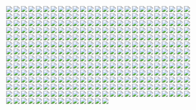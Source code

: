 <img src='./Picture-Directory/6 - Return of the Jedi.jpg'>
<img src='./Picture-Directory/04 - vKIn6Y3.jpg'>
<img src='./Picture-Directory/jljCj35.jpg'>
<img src='./Picture-Directory/19 - FdBvduy.jpg'>
<img src='./Picture-Directory/18 - 7HVSQuN.jpg'>
<img src='./Picture-Directory/4 - A New Hope.jpg'>
<img src='./Picture-Directory/59 - idPWYku.jpg'>
<img src='./Picture-Directory/49 - XjLs9Ec.jpg'>
<img src='./Picture-Directory/39 - JDJMMM2.jpg'>
<img src='./Picture-Directory/16 - wx6hNBR.jpg'>
<img src='./Picture-Directory/19 - UhlFYSE.jpg'>
<img src='./Picture-Directory/jeff-wood-2016-06-01-8-32-18.jpg'>
<img src='./Picture-Directory/37 - hvHtMdL.jpg'>
<img src='./Picture-Directory/36 - 82HbYlp.jpg'>
<img src='./Picture-Directory/63 - EVm47Hz.jpg'>
<img src='./Picture-Directory/35 - jrLalQL.jpg'>
<img src='./Picture-Directory/32 - RsoqZar.jpg'>
<img src='./Picture-Directory/34 - 1xe1da8.jpg'>
<img src='./Picture-Directory/the_inquisitor_by_darthtemoc-d81hefq.jpg'>
<img src='./Picture-Directory/Wpi1OfW.png'>
<img src='./Picture-Directory/02 - dqfOSJD.jpg'>
<img src='./Picture-Directory/02 - CQG5FKx.jpg'>
<img src='./Picture-Directory/-image.jpg'>
<img src='./Picture-Directory/12 - iUGFHJr.jpg'>
<img src='./Picture-Directory/tumblr_o50tl0Kyww1sk51m7o1_1280.jpg'>
<img src='./Picture-Directory/fPB5lkc.jpg'>
<img src='./Picture-Directory/99_by_dzikawa-d9ko812.jpg'>
<img src='./Picture-Directory/12 - K7XIsri.jpg'>
<img src='./Picture-Directory/darthmaul_web_by_qissus-da27ds6.jpg'>
<img src='./Picture-Directory/26 - v3cZNQf.jpg'>
<img src='./Picture-Directory/aaron-mcbride-20822-10206281666186722-6443139003106845627-n.jpg'>
<img src='./Picture-Directory/LjJeHqE.jpg'>
<img src='./Picture-Directory/D5friaT.jpg'>
<img src='./Picture-Directory/23 - FDuhex0.jpg'>
<img src='./Picture-Directory/39 - ile8r3h.jpg'>
<img src='./Picture-Directory/joan-redondo-empireonyavin1.jpg'>
<img src='./Picture-Directory/30 - TTGIcoM.jpg'>
<img src='./Picture-Directory/76 - 1qBIY0F.jpg'>
<img src='./Picture-Directory/11 - IPvlegE.jpg'>
<img src='./Picture-Directory/09 - ncXoqup.jpg'>
<img src='./Picture-Directory/02 - G4xUAWx.jpg'>
<img src='./Picture-Directory/trfBC7u.png'>
<img src='./Picture-Directory/32 - XUTBivf.jpg'>
<img src='./Picture-Directory/51 - jZyHKRg.jpg'>
<img src='./Picture-Directory/the_force_awakens_by_cylonka-d9lfomf.jpg'>
<img src='./Picture-Directory/27 - IOUqD50.jpg'>
<img src='./Picture-Directory/54 - pcMYz0L.jpg'>
<img src='./Picture-Directory/66 - 1HknqmB.jpg'>
<img src='./Picture-Directory/20 - pRESzRv.jpg'>
<img src='./Picture-Directory/14 - fbXU43D.jpg'>
<img src='./Picture-Directory/33 - yiYtEm3.jpg'>
<img src='./Picture-Directory/40 - 3SqwU9H.jpg'>
<img src='./Picture-Directory/hakuna001_by_pixelkitties-d9z01iz.png'>
<img src='./Picture-Directory/starwars_fanart_by_nicolassiner-da5uggu.jpg'>
<img src='./Picture-Directory/33 - mikNH5d.jpg'>
<img src='./Picture-Directory/5Z84DKN.jpg'>
<img src='./Picture-Directory/cristi-balanescu-cristib-nexusofpower.jpg'>
<img src='./Picture-Directory/70e43775e50767efe220b50bbe5de195-d3jmfsu.jpg'>
<img src='./Picture-Directory/66 - TIE Fighter.jpg'>
<img src='./Picture-Directory/73 - 8QeKdsq.jpg'>
<img src='./Picture-Directory/46 - vO9mF5S.jpg'>
<img src='./Picture-Directory/38 - oy3akqm.jpg'>
<img src='./Picture-Directory/darth_maul__ravager__by_soulstryder210-d9tgsk5.jpg'>
<img src='./Picture-Directory/49 - h4kJlT2.jpg'>
<img src='./Picture-Directory/__yoda_my_name_is___by_lehuss-da2ednq.jpg'>
<img src='./Picture-Directory/03 - JTjy2Of.jpg'>
<img src='./Picture-Directory/simon-liechti-boba-fett-01-small.jpg'>
<img src='./Picture-Directory/13 - XqmV1MJ.jpg'>
<img src='./Picture-Directory/47 - 52qxIne.jpg'>
<img src='./Picture-Directory/guillem-h-pongiluppi-guillemhp-darth-maul-rebels.jpg'>
<img src='./Picture-Directory/star+wars+through+the+wreckage.jpg'>
<img src='./Picture-Directory/21 - vqpeClQ.jpg'>
<img src='./Picture-Directory/05 - n0Xm4lg.jpg'>
<img src='./Picture-Directory/1 - The Phantom Menace.jpg'>
<img src='./Picture-Directory/christian-piccolo-solo-final-post-notext.jpg'>
<img src='./Picture-Directory/18 - UvGUfOr.jpg'>
<img src='./Picture-Directory/14 - MqGwl19.jpg'>
<img src='./Picture-Directory/39 - Wy8sX8L.jpg'>
<img src='./Picture-Directory/38 - KeT5KrI.jpg'>
<img src='./Picture-Directory/39 - EeSHQTE.jpg'>
<img src='./Picture-Directory/60 - 7BHZhlA.jpg'>
<img src='./Picture-Directory/13 - 00ETUwD.jpg'>
<img src='./Picture-Directory/34 - hMNFdik.jpg'>
<img src='./Picture-Directory/27 - p2oiSom.jpg'>
<img src='./Picture-Directory/22 - LGIdNZq.jpg'>
<img src='./Picture-Directory/60 - fg6gTbM.jpg'>
<img src='./Picture-Directory/sw_fan_art_by_danai_k-d66g7p4.jpg'>
<img src='./Picture-Directory/38 - n0t9NJ5.jpg'>
<img src='./Picture-Directory/46 - 0yZzPsB.jpg'>
<img src='./Picture-Directory/05 - 4uqCBu9.jpg'>
<img src='./Picture-Directory/42 - s7VVQdI.jpg'>
<img src='./Picture-Directory/StarWars Stitch.jpg'>
<img src='./Picture-Directory/61 - mddYFHW.jpg'>
<img src='./Picture-Directory/52 - 4P53bug.jpg'>
<img src='./Picture-Directory/73 - I36rrfr.jpg'>
<img src='./Picture-Directory/06 - WfZV0QW.jpg'>
<img src='./Picture-Directory/29 - fmq9bBJ.jpg'>
<img src='./Picture-Directory/07 - NRJgAIo.jpg'>
<img src='./Picture-Directory/58 - ICVMVrl.jpg'>
<img src='./Picture-Directory/52 - KKO9v6Z.jpg'>
<img src='./Picture-Directory/JuOpsei.jpg'>
<img src='./Picture-Directory/22 - uv2TuK0.jpg'>
<img src='./Picture-Directory/vincent-tanguay-saintgenesis-darth-rey.jpg'>
<img src='./Picture-Directory/06 - MmGBqVM.png'>
<img src='./Picture-Directory/30 - HmpoIgw.jpg'>
<img src='./Picture-Directory/jedi_and_jedi_lite_by_hollyoakhill-d9qpafb.jpg'>
<img src='./Picture-Directory/54 - q2DHA4W.jpg'>
<img src='./Picture-Directory/08 - FmlM7Fj.jpg'>
<img src='./Picture-Directory/37 - sx2602i.jpg'>
<img src='./Picture-Directory/sq8m6GH.jpg'>
<img src='./Picture-Directory/PDEg5qQ.png'>
<img src='./Picture-Directory/32 - 3rEyp81.jpg'>
<img src='./Picture-Directory/23 - ckcK4Tj.jpg'>
<img src='./Picture-Directory/14 - k8kRTdE.jpg'>
<img src='./Picture-Directory/captain_rex_by_robert_shane-d879q6l (1).jpg'>
<img src='./Picture-Directory/60 - zMNNDV3.jpg'>
<img src='./Picture-Directory/cda20e449b0f3fd63035d1ee35a2b4cb-d9tff62.jpg'>
<img src='./Picture-Directory/03 - sFnCpS1.jpg'>
<img src='./Picture-Directory/01 - MmbqRrT.jpg'>
<img src='./Picture-Directory/64 - 8qSqbWJ.jpg'>
<img src='./Picture-Directory/15 - qeOec8I.jpg'>
<img src='./Picture-Directory/kevin-mckenna-shadow-of-the-master.jpg'>
<img src='./Picture-Directory/62 - p2p8vkW.jpg'>
<img src='./Picture-Directory/warrior_by_oldrepublicart-da6hspl.jpg'>
<img src='./Picture-Directory/33 - ukIboMx.jpg'>
<img src='./Picture-Directory/52 - 8smPbXw.jpg'>
<img src='./Picture-Directory/31 - F7LzS1K.jpg'>
<img src='./Picture-Directory/08 - C0EVsYp.jpg'>
<img src='./Picture-Directory/00001509.png'>
<img src='./Picture-Directory/36 - wIoxxL7.jpg'>
<img src='./Picture-Directory/star_wars__generations_by_daekazu-d9pke9v.jpg'>
<img src='./Picture-Directory/26 - rtQB4zT.jpg'>
<img src='./Picture-Directory/Ch8qdxRW0AA0K4v.jpg'>
<img src='./Picture-Directory/56 - XGDPZCa.jpg'>
<img src='./Picture-Directory/34 - t7kv6rH.jpg'>
<img src='./Picture-Directory/56 - JLBsdbi.jpg'>
<img src='./Picture-Directory/44 - fhzHbf0.jpg'>
<img src='./Picture-Directory/2 - Attack of the Clones.jpg'>
<img src='./Picture-Directory/aaron-mcbride-12185030-10208004298011441-1347009825795762880-o.jpg'>
<img src='./Picture-Directory/62 - XZh3SUC.jpg'>
<img src='./Picture-Directory/65 - QDhAsQq.jpg'>
<img src='./Picture-Directory/6okvuqw.jpg'>
<img src='./Picture-Directory/56 - 1WjgBCo.jpg'>
<img src='./Picture-Directory/21 - iMxtvf3.jpg'>
<img src='./Picture-Directory/15 - UTcsNQO.jpg'>
<img src='./Picture-Directory/68 - k70Dlp4.jpg'>
<img src='./Picture-Directory/11 - ACCMVG6.jpg'>
<img src='./Picture-Directory/01 - M6I1Q95.jpg'>
<img src='./Picture-Directory/42 - IdQJQlV.jpg'>
<img src='./Picture-Directory/53 - uk4GMmi.jpg'>
<img src='./Picture-Directory/prince-mahlangu-assault-on-hoth-4.jpg'>
<img src='./Picture-Directory/juan-martin-wallpaper.jpg'>
<img src='./Picture-Directory/49 - 4XhD2kv.jpg'>
<img src='./Picture-Directory/72 - 6ueeHFC.jpg'>
<img src='./Picture-Directory/28 - 9i2xpUo.jpg'>
<img src='./Picture-Directory/claire-hummel-mos-eisley-morning-by-shoomlah-d9k61gm.jpg'>
<img src='./Picture-Directory/37 - ptszR3D.jpg'>
<img src='./Picture-Directory/47 - 6HNlRpV.jpg'>
<img src='./Picture-Directory/45 - 89q0xBW.jpg'>
<img src='./Picture-Directory/3 - Revenge of the Sith.jpg'>
<img src='./Picture-Directory/01 - OuSizUw.jpg'>
<img src='./Picture-Directory/07 - wdIlgiT.jpg'>
<img src='./Picture-Directory/vadersplat_by_deviantapplestudios-d9550f8.jpg'>
<img src='./Picture-Directory/19 - OIftxOQ.jpg'>
<img src='./Picture-Directory/pCrsRmm.jpg'>
<img src='./Picture-Directory/rodrigo-galdino-1.jpg'>
<img src='./Picture-Directory/51 - 1Jv8JNV.jpg'>
<img src='./Picture-Directory/55 - bWozweg.jpg'>
<img src='./Picture-Directory/WQixz51.png'>
<img src='./Picture-Directory/51 - LZI0bUC.jpg'>
<img src='./Picture-Directory/57 - 86LzSgt.jpg'>
<img src='./Picture-Directory/41 - DvUSbYd.jpg'>
<img src='./Picture-Directory/64 - g0fiWNK.jpg'>
<img src='./Picture-Directory/16 - OoTEqcB.jpg'>
<img src='./Picture-Directory/18 - 1PbaG5n.jpg'>
<img src='./Picture-Directory/43 - EXqhKGT.jpg'>
<img src='./Picture-Directory/star_wars_collab___grievous_by_wynahiros.jpg'>
<img src='./Picture-Directory/33 - kzqyxJK.jpg'>
<img src='./Picture-Directory/22 - lzDIgxy.jpg'>
<img src='./Picture-Directory/15 - GmN0Cq4.jpg'>
<img src='./Picture-Directory/43 - hQpcaFU.jpg'>
<img src='./Picture-Directory/28 - EzmJdkK.jpg'>
<img src='./Picture-Directory/nagy-norbert-millennium-falcon.jpg'>
<img src='./Picture-Directory/josh-robinson-maythe4thbwithyou.jpg'>
<img src='./Picture-Directory/mz1HITu.jpg'>
<img src='./Picture-Directory/57 - i7ij3KF.jpg'>
<img src='./Picture-Directory/59 - 4ESbWh4.jpg'>
<img src='./Picture-Directory/tumblr_nkib9zQIAG1u4lxsro1_1280.jpg'>
<img src='./Picture-Directory/10 - 6nOEYTR.jpg'>
<img src='./Picture-Directory/50 - fq1Data.jpg'>
<img src='./Picture-Directory/51 - RzUPrzg.jpg'>
<img src='./Picture-Directory/43 - 7QSAagN.jpg'>
<img src='./Picture-Directory/PTZHdoq.jpg'>
<img src='./Picture-Directory/59 - k0nNLPJ.jpg'>
<img src='./Picture-Directory/48 - LApxo7k.jpg'>
<img src='./Picture-Directory/crystal-sully-revengebycrystalsully.jpg'>
<img src='./Picture-Directory/LeIdVyp.jpg'>
<img src='./Picture-Directory/70 - MfaHUiO.jpg'>
<img src='./Picture-Directory/20 - YcfwNBV.jpg'>
<img src='./Picture-Directory/29 - qPvfQ3a.jpg'>
<img src='./Picture-Directory/21 - u2rSYo2.jpg'>
<img src='./Picture-Directory/65 - xwing.jpg'>
<img src='./Picture-Directory/57 - t7gC1bh.jpg'>
<img src='./Picture-Directory/03 - glS1UUq.jpg'>
<img src='./Picture-Directory/ce29c37a2cf8f54c483e352c5996014f.jpg'>
<img src='./Picture-Directory/35 - Gb5ZYA2.jpg'>
<img src='./Picture-Directory/48 - 2L9Klwe.jpg'>
<img src='./Picture-Directory/41 - MpGk6wz.jpg'>
<img src='./Picture-Directory/lady_jedi__rey_by_fouetfou-d9v8qsy.png'>
<img src='./Picture-Directory/53 - vlozy0c.jpg'>
<img src='./Picture-Directory/17 - 1iTMzyJ.jpg'>
<img src='./Picture-Directory/gus-mendonca-gm-firstorder-tieinterceptors.jpg'>
<img src='./Picture-Directory/clone_wars_by_papayoufr-d49mq85.jpg'>
<img src='./Picture-Directory/09 - 0qLxdbp.jpg'>
<img src='./Picture-Directory/48 - iO5U6gm.jpg'>
<img src='./Picture-Directory/T0Jl1dN.jpg'>
<img src='./Picture-Directory/67 - fatjdtc.jpg'>
<img src='./Picture-Directory/eBrkcX5.jpg'>
<img src='./Picture-Directory/12 - dyFjAeV.jpg'>
<img src='./Picture-Directory/25 - pH9Q41q.jpg'>
<img src='./Picture-Directory/04 - DEPvTPZ.jpg'>
<img src='./Picture-Directory/47 - gv8Rahg.jpg'>
<img src='./Picture-Directory/04 - m2syxyy.jpg'>
<img src='./Picture-Directory/31 - yOXR9Sc.jpg'>
<img src='./Picture-Directory/esteban-barrientos-ahsoka.jpg'>
<img src='./Picture-Directory/23 - U4U1AbT.jpg'>
<img src='./Picture-Directory/18 - P7ULTkU.jpg'>
<img src='./Picture-Directory/christian-waggoner-2016-05-14-20-27-52.jpg'>
<img src='./Picture-Directory/55 - duBEalK.jpg'>
<img src='./Picture-Directory/timur-dairbayev-starwars.jpg'>
<img src='./Picture-Directory/09 - QyH8PDy.jpg'>
<img src='./Picture-Directory/14 - VyZJPE8.jpg'>
<img src='./Picture-Directory/40 - oPEgWCc.jpg'>
<img src='./Picture-Directory/lucas-leger-dv.jpg'>
<img src='./Picture-Directory/71 - kSwUqMu.jpg'>
<img src='./Picture-Directory/24 - ut90LX5.jpg'>
<img src='./Picture-Directory/dan-luvisi-restorationluvisifett.jpg'>
<img src='./Picture-Directory/pm2Lozd.jpg'>
<img src='./Picture-Directory/27 - V9frQxh.jpg'>
<img src='./Picture-Directory/02 - rHm6wWD.jpg'>
<img src='./Picture-Directory/17 - VEbsVce.jpg'>
<img src='./Picture-Directory/04 - gNLvKfg.jpg'>
<img src='./Picture-Directory/10 - rN3KVr7.jpg'>
<img src='./Picture-Directory/67 - fcR9rxY.jpg'>
<img src='./Picture-Directory/75 - Sn0hJWR.jpg'>
<img src='./Picture-Directory/43 - 5PuwFuy.jpg'>
<img src='./Picture-Directory/49 - R6O6LNV.jpg'>
<img src='./Picture-Directory/72 - XgLHPfg.jpg'>
<img src='./Picture-Directory/42 - QrkEA6b.jpg'>
<img src='./Picture-Directory/mjhbrXu.jpg'>
<img src='./Picture-Directory/40 - 1jiayvm.jpg'>
<img src='./Picture-Directory/54 - tAexzUd.jpg'>
<img src='./Picture-Directory/star_wars___the_pursuit_by_graphix17-d9w1jqm.png'>
<img src='./Picture-Directory/e8568033427317.56aa8c6585175.png'>
<img src='./Picture-Directory/W3UUxvY.jpg'>
<img src='./Picture-Directory/03 - cWinFdO.jpg'>
<img src='./Picture-Directory/36 - JoDQ1Nb.jpg'>
<img src='./Picture-Directory/07 - UtEQQdy.jpg'>
<img src='./Picture-Directory/gvqjtcV.jpg'>
<img src='./Picture-Directory/1seHTdr.jpg'>
<img src='./Picture-Directory/53 - MOwYpDe.jpg'>
<img src='./Picture-Directory/tizianobaracchi_i_am_a_jedi_1200_by_thaldir-da3u7pc.jpg'>
<img src='./Picture-Directory/11 - pXSe9Xa.jpg'>
<img src='./Picture-Directory/66 - ys8WAjI.jpg'>
<img src='./Picture-Directory/29 - UVdF8nt.jpg'>
<img src='./Picture-Directory/28 - 2IGKEnH.png'>
<img src='./Picture-Directory/30 - 2R9xUd0.jpg'>
<img src='./Picture-Directory/08 - MRSwNfi.jpg'>
<img src='./Picture-Directory/20 - v4n7jeB.jpg'>
<img src='./Picture-Directory/tumblr_o0se10xPRh1u4lxsro2_1280.jpg'>
<img src='./Picture-Directory/46 - Zimt2pf.jpg'>
<img src='./Picture-Directory/50 - Ve3WYUj.jpg'>
<img src='./Picture-Directory/T6UAZBV-P1RzTwMGaDmDpknlOtZaSPcoGHcpHoRMM3Q.jpg'>
<img src='./Picture-Directory/41 - mFvGh0O.png'>
<img src='./Picture-Directory/alfonso-pardo-martinez-sw-portrait01-low.jpg'>
<img src='./Picture-Directory/APACpr7.png'>
<img src='./Picture-Directory/cecilia-g-f-darthrevan.jpg'>
<img src='./Picture-Directory/61 - xcXQuB0.jpg'>
<img src='./Picture-Directory/40 - WCSxRjx.jpg'>
<img src='./Picture-Directory/vlINW4Z.jpg'>
<img src='./Picture-Directory/09 - P31lorx.jpg'>
<img src='./Picture-Directory/16 - e8I351w.jpg'>
<img src='./Picture-Directory/25 - tUQ4xPX.jpg'>
<img src='./Picture-Directory/rey__lady_of_the_sith_by_cobaltplasma-da1hf7n.jpg'>
<img src='./Picture-Directory/69 - TScStjh.jpg'>
<img src='./Picture-Directory/62 - UEtTF31.jpg'>
<img src='./Picture-Directory/13 - NuM1CVA.jpg'>
<img src='./Picture-Directory/renato-scicchitano-screen-final.jpg'>
<img src='./Picture-Directory/20 - SQ60M8u.jpg'>
<img src='./Picture-Directory/63 - sg09hzg.jpg'>
<img src='./Picture-Directory/46 - GAhrYBi.jpg'>
<img src='./Picture-Directory/35 - qb6jXXm.jpg'>
<img src='./Picture-Directory/22 - tCj8uhf.jpg'>
<img src='./Picture-Directory/74 - pfNBa6m.jpg'>
<img src='./Picture-Directory/star_wars_by_muratgul-d9ktp9n.jpg'>
<img src='./Picture-Directory/afGiCjX.jpg'>
<img src='./Picture-Directory/5ZwPh1g.jpg'>
<img src='./Picture-Directory/11 - LkLgpha.jpg'>
<img src='./Picture-Directory/r6vJKzI.jpg'>
<img src='./Picture-Directory/RzSQPS6.jpg'>
<img src='./Picture-Directory/36 - M4exYUR.jpg'>
<img src='./Picture-Directory/13 - GdwwIo2.jpg'>
<img src='./Picture-Directory/ancient_order_by_adamburn-d9ku80b.jpg'>
<img src='./Picture-Directory/71 - YSEi38m.jpg'>
<img src='./Picture-Directory/06 - y3x5ATp.png'>
<img src='./Picture-Directory/19 - mQyOhp5.jpg'>
<img src='./Picture-Directory/30 - Xui6IK9.jpg'>
<img src='./Picture-Directory/74 - Y669oN0.jpg'>
<img src='./Picture-Directory/5 - The Empire Strikes Back.jpg'>
<img src='./Picture-Directory/45 - 1oVCMSB.jpg'>
<img src='./Picture-Directory/tumblr_o5y55eoU1j1sk51m7o1_1280.jpg'>
<img src='./Picture-Directory/NSaXUS6.png'>
<img src='./Picture-Directory/episode_viii_luke_by_800poundproductions-da1gt94.jpg'>
<img src='./Picture-Directory/adam-roush-sw-snips-4-w.jpg'>
<img src='./Picture-Directory/42 - iKOwzFi.jpg'>
<img src='./Picture-Directory/48 - eOVQrAn.jpg'>
<img src='./Picture-Directory/e4bc4ceae15f52e431ebdd898d26f36e-d7fdw5e.jpg'>
<img src='./Picture-Directory/06 - PEwsHFr.jpg'>
<img src='./Picture-Directory/maul_wip_by_uncannyknack-d9xrjkz.jpg'>
<img src='./Picture-Directory/10 - 6fKpkXB.jpg'>
<img src='./Picture-Directory/05 - dbQGQ0L.jpg'>
<img src='./Picture-Directory/24 - tcD9kwI.jpg'>
<img src='./Picture-Directory/32 - 84y8hda.jpg'>
<img src='./Picture-Directory/2McHDAo.jpg'>
<img src='./Picture-Directory/63 - QY0KqS6.png'>
<img src='./Picture-Directory/52 - 7baA4eW.jpg'>
<img src='./Picture-Directory/08 - YR1TeT4.jpg'>
<img src='./Picture-Directory/07 - FYvOt6J.jpg'>
<img src='./Picture-Directory/carmen-cornet-gri.jpg'>
<img src='./Picture-Directory/31 - wuasgk5.jpg'>
<img src='./Picture-Directory/15 - M9BmBeh.jpg'>
<img src='./Picture-Directory/leonid-kolyagin-xwings-low.jpg'>
<img src='./Picture-Directory/34 - uzQaKy4.jpg'>
<img src='./Picture-Directory/kylo_ren_by_torynji-da1qg19.jpg'>
<img src='./Picture-Directory/41 - h6CUpb6.jpg'>
<img src='./Picture-Directory/01 - O8876hB.jpg'>
<img src='./Picture-Directory/luca-merli-sands-of-jakku.jpg'>
<img src='./Picture-Directory/44 - mIXRwa8.jpg'>
<img src='./Picture-Directory/65 - S2s3FaV.jpg'>
